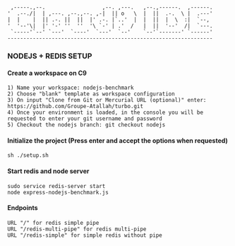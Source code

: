      ,-----.,--.                  ,--. ,---.   ,--.,------.  ,------.
    '  .--./|  | ,---. ,--.,--. ,-|  || o   \  |  ||  .-.  \ |  .---'
    |  |    |  || .-. ||  ||  |' .-. |`..'  |  |  ||  |  \  :|  `--, 
    '  '--'\|  |' '-' ''  ''  '\ `-' | .'  /   |  ||  '--'  /|  `---.
     `-----'`--' `---'  `----'  `---'  `--'    `--'`-------' `------'
    ----------------------------------------------------------------- 


### NODEJS + REDIS SETUP

#### Create a workspace on C9 
```
1) Name your workspace: nodejs-benchmark
2) Choose "blank" template as workspace configuration
3) On input "Clone from Git or Mercurial URL (optional)" enter: https://github.com/Groupe-Atallah/turbo.git
4) Once your environment is loaded, in the console you will be requested to enter your git username and password	
5) Checkout the nodejs branch: git checkout nodejs
```

#### Initialize the project (Press enter and accept the options when requested)
```
sh ./setup.sh
```

#### Start redis and node server
```
sudo service redis-server start
node express-nodejs-benchmark.js
```

#### Endpoints
```
URL "/" for redis simple pipe
URL "/redis-multi-pipe" for redis multi-pipe
URL "/redis-simple" for simple redis without pipe
```
